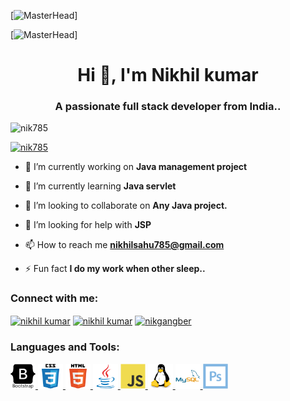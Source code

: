 [![MasterHead](https://www.pramukhdigital.com/wp-content/uploads/2018/07/New-PNC-Animated-Banners.gif)]

[![MasterHead](https://media.geeksforgeeks.org/wp-content/cdn-uploads/20210317125205/Java-Backend-Development-%E2%80%93-Live-Course-By-GeeksforGeeks1.png)]

<h1 align="center">Hi 👋, I'm Nikhil kumar</h1>
<h3 align="center">A passionate full stack developer from India..</h3>


<p align="left"> <img src="https://komarev.com/ghpvc/?username=nik785&label=Profile%20views&color=0e75b6&style=flat" alt="nik785" /> </p>

<p align="left"> <a href="https://github.com/ryo-ma/github-profile-trophy"><img src="https://github-profile-trophy.vercel.app/?username=nik785" alt="nik785" /></a> </p>

- 🔭 I’m currently working on **Java management project**

- 🌱 I’m currently learning **Java servlet**

- 👯 I’m looking to collaborate on **Any Java project.**

- 🤝 I’m looking for help with **JSP**

- 📫 How to reach me **nikhilsahu785@gmail.com**

- ⚡ Fun fact **I do my work when other sleep..**

<h3 align="left">Connect with me:</h3>
<p align="left">
<a href="https://linkedin.com/in/nikhil kumar" target="blank"><img align="center" src="https://raw.githubusercontent.com/rahuldkjain/github-profile-readme-generator/master/src/images/icons/Social/linked-in-alt.svg" alt="nikhil kumar" height="30" width="40" /></a>
<a href="https://stackoverflow.com/users/nikhil kumar" target="blank"><img align="center" src="https://raw.githubusercontent.com/rahuldkjain/github-profile-readme-generator/master/src/images/icons/Social/stack-overflow.svg" alt="nikhil kumar" height="30" width="40" /></a>
<a href="https://instagram.com/nikgangber" target="blank"><img align="center" src="https://raw.githubusercontent.com/rahuldkjain/github-profile-readme-generator/master/src/images/icons/Social/instagram.svg" alt="nikgangber" height="30" width="40" /></a>
</p>

<h3 align="left">Languages and Tools:</h3>
<p align="left"> <a href="https://getbootstrap.com" target="_blank" rel="noreferrer"> <img src="https://raw.githubusercontent.com/devicons/devicon/master/icons/bootstrap/bootstrap-plain-wordmark.svg" alt="bootstrap" width="40" height="40"/> </a> <a href="https://www.w3schools.com/css/" target="_blank" rel="noreferrer"> <img src="https://raw.githubusercontent.com/devicons/devicon/master/icons/css3/css3-original-wordmark.svg" alt="css3" width="40" height="40"/> </a> <a href="https://www.w3.org/html/" target="_blank" rel="noreferrer"> <img src="https://raw.githubusercontent.com/devicons/devicon/master/icons/html5/html5-original-wordmark.svg" alt="html5" width="40" height="40"/> </a> <a href="https://www.java.com" target="_blank" rel="noreferrer"> <img src="https://raw.githubusercontent.com/devicons/devicon/master/icons/java/java-original.svg" alt="java" width="40" height="40"/> </a> <a href="https://developer.mozilla.org/en-US/docs/Web/JavaScript" target="_blank" rel="noreferrer"> <img src="https://raw.githubusercontent.com/devicons/devicon/master/icons/javascript/javascript-original.svg" alt="javascript" width="40" height="40"/> </a> <a href="https://www.linux.org/" target="_blank" rel="noreferrer"> <img src="https://raw.githubusercontent.com/devicons/devicon/master/icons/linux/linux-original.svg" alt="linux" width="40" height="40"/> </a> <a href="https://www.mysql.com/" target="_blank" rel="noreferrer"> <img src="https://raw.githubusercontent.com/devicons/devicon/master/icons/mysql/mysql-original-wordmark.svg" alt="mysql" width="40" height="40"/> </a> <a href="https://www.photoshop.com/en" target="_blank" rel="noreferrer"> <img src="https://raw.githubusercontent.com/devicons/devicon/master/icons/photoshop/photoshop-line.svg" alt="photoshop" width="40" height="40"/> </a> </p>


